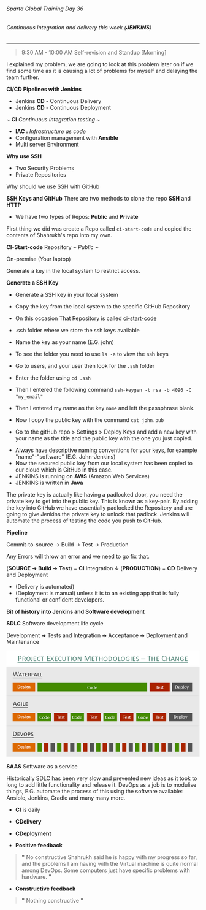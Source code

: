 ###### Sparta Global Training Day 36
###### Continuous Integration and delivery this week (**_JENKINS_**)

___


> 9:30 AM - 10:00 AM Self-revision and Standup [Morning]

I explained my problem, we are going to look at this problem later on if we find some time as it is causing a lot of problems
for myself and delaying the team further.

**CI/CD Pipelines with Jenkins**
* Jenkins **CD** - Continuous Delivery
* Jenkins **CD** - Continuous Deployment

~ **CI** _Continuous Integration testing_ ~

* **IAC :** _Infrastructure as code_
* Configuration management with **Ansible**
* Multi server Environment

**Why use SSH**
* Two Security Problems
* Private Repositories

Why should we use SSH with GitHub

**SSH Keys and GitHub**
There are two methods to clone the repo
**SSH** and **HTTP**
- We have two types of Repos: **Public** and **Private**

First thing we did was create a Repo called `ci-start-code` and copied the contents of Shahrukh's repo into my own.

**CI-Start-code** Repository ~ _Public_ ~

On-premise (Your laptop) 

Generate a key in the local system to restrict access.

**Generate a SSH Key**
- Generate a SSH key in your local system
- Copy the key from the local system to the specific GitHub Repository
- On this occasion That Repository is called [ci-start-code](https://github.com/JohnByrneJames/ci-start-code)
- .ssh folder where we store the ssh keys available
- Name the key as your name (E.G. john)

- To see the folder you need to use `ls -a` to view the ssh keys
- Go to users, and your user then look for the `.ssh` folder
- Enter the folder using `cd .ssh`
- Then I entered the following command `ssh-keygen -t rsa -b 4096 -C "my_email" `
- Then I entered my name as the key `name` and left the passphrase blank.
- Now I copy the public key with the command `cat john.pub`

- Go to the gitHub repo > Settings > Deploy Keys and add a new key with your name as the title
and the public key with the one you just copied.

* Always have descriptive naming conventions for your keys, for example "name"-"software" (E.G. John-Jenkins)
* Now the secured public key from our local system has been copied to our cloud which is GitHub in this case.
* JENKINS is running on **AWS** (Amazon Web Services)
* JENKINS is written in **Java**

The private key is actually like having a padlocked door, you need the private
key to get into the public key. This is known as a key-pair. By adding the key into GitHub we have essentially
padlocked the Repository and are going to give Jenkins the private key to unlock that padlock. Jenkins will automate the process of
testing the code you push to GitHub.

**Pipeline**

Commit-to-source -> Build -> Test -> Production

Any Errors will throw an error and we need to go fix that.

(**SOURCE** ➜ **Build** ➜ **Test**) = **CI** Integration
↓
(**PRODUCTION**) = **CD** Delivery and Deployment 

* (Delivery is automated)
* (Deployment is manual) unless it is to an existing app that is fully functional or confident developers.

**Bit of history into Jenkins and Software development**

**SDLC** Software development life cycle

Development ➜ Tests and Integration ➜ Acceptance ➜ Deployment and Maintenance 

![ImageOfSDLCChange](../../Images/SDLC_Change.png)

**SAAS** Software as a service

Historically SDLC has been very slow and prevented new ideas as it took to long to add little functionality and release it.
DevOps as a job is to modulise things, E.G. automate the process of this using the software available: Ansible, Jenkins, Cradle and many many more.

* **CI** is daily
* **CDelivery**
* **CDeployment** 

* **Positive feedback** <br>
>**"** 
No constructive Shahrukh said he is happy with my progress so far, and the problems I am having with the Virtual machine is 
>quite normal among DevOps. Some computers just have specific problems with hardware.
>**"**

* **Constructive feedback** <br>
>**"** 
Nothing constructive
>**"**